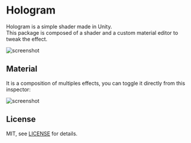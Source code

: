 Hologram
==========

Hologram is a simple shader made in Unity.<br>
This package is composed of a shader and a custom material editor to tweak the effect. 

 ![screenshot](Screenshots/screen00.gif)
 
Material
-------

It is a composition of multiples effects, you can toggle it directly from this inspector:

 ![screenshot](http://i.imgur.com/8AWSkCZ.png)

 License
-------

MIT, see [LICENSE](LICENSE) for details.
